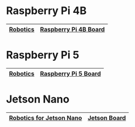 

#  Raspberry Pi 4B


| [Robotics](./RaspberryPi/raspberrypi_4b_robotics.md ) | [Raspberry Pi 4B Board](https://www.hiwonder.com) |
|-------------------------------------------------------------------------|---------------------------------------------------|

#  Raspberry Pi 5


| [Robotics](./RaspberryPi/raspberrypi_5_robotics.md ) | [Raspberry Pi 5 Board](https://www.hiwonder.com) |
|------------------------------------------------------|--------------------------|

#  Jetson Nano


| **[Robotics for Jetson Nano](https://www.hiwonder.com)** | **[Jetson Board](https://www.hiwonder.com)** |
| ------------------------------------------------------------ | ------------------------------------------------------------ |
